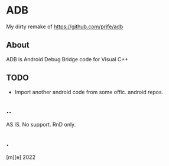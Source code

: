 ﻿# ADB
My dirty remake of https://github.com/prife/adb 

## About

ADB is Android Debug Bridge code for Visual C++ 


## TODO
- Import another android code from some offic. android repos.

## ..
AS IS. No support. RnD only.

## .
[m][e] 2022
